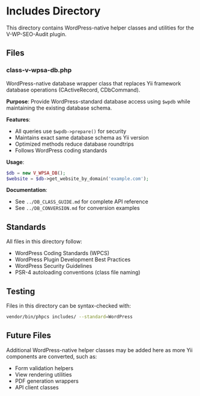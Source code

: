# Includes Directory

This directory contains WordPress-native helper classes and utilities for the V-WP-SEO-Audit plugin.

## Files

### class-v-wpsa-db.php

WordPress-native database wrapper class that replaces Yii framework database operations (CActiveRecord, CDbCommand).

**Purpose**: Provide WordPress-standard database access using `$wpdb` while maintaining the existing database schema.

**Features**:

- All queries use `$wpdb->prepare()` for security
- Maintains exact same database schema as Yii version
- Optimized methods reduce database roundtrips
- Follows WordPress coding standards

**Usage**:

```php
$db = new V_WPSA_DB();
$website = $db->get_website_by_domain('example.com');
```

**Documentation**:

- See `../DB_CLASS_GUIDE.md` for complete API reference
- See `../DB_CONVERSION.md` for conversion examples

## Standards

All files in this directory follow:

- WordPress Coding Standards (WPCS)
- WordPress Plugin Development Best Practices
- WordPress Security Guidelines
- PSR-4 autoloading conventions (class file naming)

## Testing

Files in this directory can be syntax-checked with:

```bash
vendor/bin/phpcs includes/ --standard=WordPress
```

## Future Files

Additional WordPress-native helper classes may be added here as more Yii components are converted, such as:

- Form validation helpers
- View rendering utilities
- PDF generation wrappers
- API client classes
